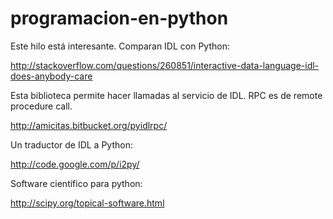 programacion-en-python
======================


Este hilo está interesante. Comparan IDL con Python:

http://stackoverflow.com/questions/260851/interactive-data-language-idl-does-anybody-care



Esta biblioteca permite hacer llamadas al servicio de IDL. RPC es de remote procedure call.

http://amicitas.bitbucket.org/pyidlrpc/



Un traductor de IDL a Python:

http://code.google.com/p/i2py/


Software científico para python:

http://scipy.org/topical-software.html
